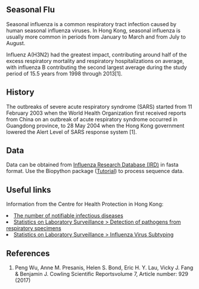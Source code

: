 ## Seasonal Flu

Seasonal influenza is a common respiratory tract infection caused by human seasonal influenza viruses. In Hong Kong, seasonal influenza  is usually more common in periods from January to March and from July to August.

Influenz A(H3N2) had the greatest impact, contributing around half of the excess respiratory mortality and respiratory
hospitalizations on average, with influenza B contributing the second largest average during the study period of
15.5 years from 1998 through 2013<a class="ptr">[1]</a>.

## History
The outbreaks of severe acute respiratory syndrome (SARS) started from 11 February 2003 when the World Health Organization first received reports from China on an outbreak of acute respiratory syndrome occurred in Guangdong province, to 28 May 2004 when the Hong Kong government lowered the Alert Level of SARS response system <a class="ptr">[1]</a>.

## Data
Data can be obtained from <a href='https://www.fludb.org/brc/influenza_sequence_search_segment_display.spg?method=ShowCleanSearch&decorator=influenza'>Influenza Research Database (IRD)</a> in fasta format. Use the Biopython package (<a href='http://biopython.org/DIST/docs/tutorial/Tutorial.html'>Tutorial</a>) to process sequence data.  

## Useful links

Information from the Centre for Health Protection in Hong Kong:

<li><a href='https://www.chp.gov.hk/en/static/24012.html'>The number of notifiable infectious diseases</a>
<li><a href='https://www.chp.gov.hk/en/statistics/data/10/641/642/2274.html'>Statistics on Laboratory Surveillance > Detection of pathogens from respiratory specimens</a>
<li><a href='https://www.chp.gov.hk/en/statistics/data/10/641/643/2275.html'>Statistics on Laboratory Surveillance > Influenza Virus Subtyping</a>
  
## References
<ol id="references">
        <li>Peng Wu, Anne M. Presanis, Helen S. Bond, Eric H. Y. Lau, Vicky J. Fang & Benjamin J. Cowling 
            Scientific Reportsvolume 7, Article number: 929 (2017) </li>
</ol>  
